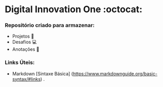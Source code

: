 # Digital Innovation One :octocat:

### Repositório criado para armazenar:

- Projetos :file_folder:
- Desafios :computer:
- Anotações :pencil:

### Links Úteis:

- Markdown [Sintaxe Básica] (https://www.markdownguide.org/basic-syntax/#links) .

